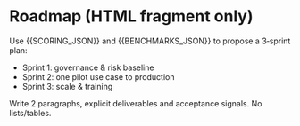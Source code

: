 # Roadmap (HTML fragment only)

Use {{SCORING_JSON}} and {{BENCHMARKS_JSON}} to propose a 3‑sprint plan:
- Sprint 1: governance & risk baseline
- Sprint 2: one pilot use case to production
- Sprint 3: scale & training

Write 2 paragraphs, explicit deliverables and acceptance signals. No lists/tables.
